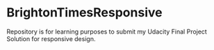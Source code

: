 # BrightonTimesResponsive

Repository is for learning purposes to submit my Udacity Final Project Solution for responsive design. 
